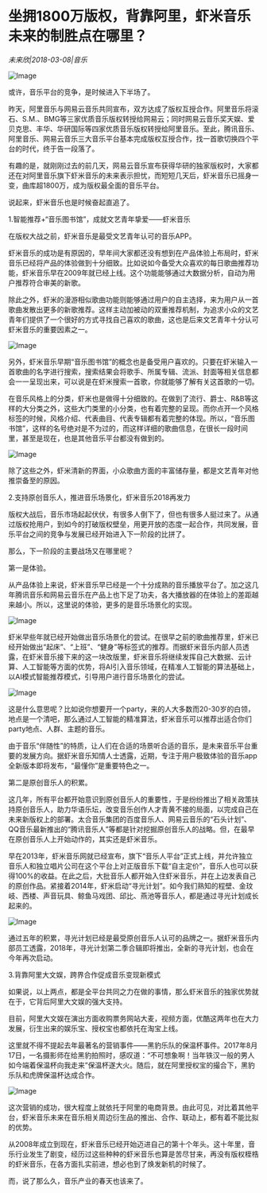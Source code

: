 # 坐拥1800万版权，背靠阿里，虾米音乐未来的制胜点在哪里？

*未来欣|2018-03-08|音乐*

![Image](http://p2.pstatp.com/large/6ed8000282db68ff3087)

或许，音乐平台的竞争，是时候进入下半场了。

昨天，阿里音乐与网易云音乐共同宣布，双方达成了版权互授合作。阿里音乐将滚石、S.M.、BMG等三家优质音乐版权转授给网易云；同时网易云音乐奖天娱、爱贝克思、丰华、华研国际等四家优质音乐版权转授给阿里音乐。至此，腾讯音乐、阿里音乐、网易云音乐三大音乐平台基本完成版权互授合作，找一首歌切换四个平台的时代，终于告一段落了。

有趣的是，就刚刚过去的前几天，网易云音乐宣布获得华研的独家版权时，大家都还在对阿里音乐旗下虾米音乐的未来表示担忧，而短短几天后，虾米音乐已摇身一变，曲库超1800万，成为版权最全面的音乐平台。

说起来，虾米音乐也是时候奋起直追了。

1.智能推荐+“音乐图书馆”，成就文艺青年挚爱——虾米音乐

在版权大战之前，虾米音乐是最受文艺青年认可的音乐APP。

虾米音乐的成功是有原因的，早年间大家都还没有想到在产品体验上布局时，虾米音乐已经将产品的体验做到十分细致。比如说如今备受大众喜欢的每日歌曲推荐功能，虾米音乐早在2009年就已经上线。这个功能能够通过大数据分析，自动为用户推荐符合审美的新歌。

除此之外，虾米的漫游相似歌曲功能则能够通过用户的自主选择，来为用户从一首歌曲发散出更多的新歌推荐。这样主动加被动的双重推荐机制，为追求小众的文艺青年们提供了一个很好的方式寻找自己喜欢的歌曲，这也是后来文艺青年十分认可虾米音乐的重要因素之一。

![Image](http://p3.pstatp.com/large/6ed50003bf457b73296a)

另外，虾米音乐早期“音乐图书馆”的概念也是备受用户喜欢的。只要在虾米输入一首歌曲的名字进行搜索，搜索结果会将歌手、所属专辑、流派、封面等相关信息都会一一呈现出来，可以说是在虾米搜索一首歌，你就能够了解有关这首歌的一切。

在音乐风格上的分类，虾米也是做得十分细致的。在做到了流行、爵士、R&B等这样的大分类之外，这些大门类里的小分类，也有着完整的呈现。而你点开一个风格标签的时候，风格介绍、代表曲目、代表专辑都有着完整的体现。所以，“音乐图书馆”，这样的名号绝对是不为过的，而这样详细的歌曲信息，在很长一段时间里，甚至是现在，也是其他音乐平台都没有做到的。

![Image](http://p2.pstatp.com/large/6ed3000499a1490aa3f9)

除了这些之外，虾米清新的界面，小众歌曲方面的丰富储存量，都是文艺青年对他推崇备至的原因。

2.支持原创音乐人，推进音乐场景化，虾米音乐2018再发力

版权大战后，音乐市场起起伏伏，有很多人倒下了，但也有很多人挺过来了。从通过版权抢用户，到如今的打破版权壁垒，用更开放的态度一起合作，共同发展，音乐平台之间的竞争与发展已经开始进入下一阶段的比拼了。

那么，下一阶段的主要战场又在哪里呢？

第一是体验。

从产品体验上来说，虾米音乐早已经是一个十分成熟的音乐播放平台了。加之这几年腾讯音乐和网易云音乐在产品上也下足了功夫，各大播放器的在体验上的差距越来越小。所以，这里说的体验，更多的是音乐场景化的实现。

![Image](http://p2.pstatp.com/large/6ed50003bf479ad71cb1)

虾米早些年就已经开始做出音乐场景化的尝试。在很早之前的歌曲推荐里，虾米已经开始做出“起床”、“上班”、“健身”等标签式的推荐。而据虾米音乐内部人员透露，在虾米音乐接下来的这一块改版里，虾米音乐将继续发挥自己大数据、云计算、人工智能等方面的优势，将AI引入音乐领域，在精准人工智能的算法基础上，以AI模式智能推荐模式，引导用户进行音乐场景化的尝试。

![Image](http://p2.pstatp.com/large/6ed60003ac2d57dac70b)

这是什么意思呢？比如说你想要开一个party，来的人大多数而20-30岁的白领，地点是一个清吧，那么通过人工智能的精准算法，虾米音乐可以推荐出适合你们party地点、人群、主题的音乐。

由于音乐“伴随性”的特质，让人们在合适的场景听合适的音乐，是未来音乐平台重要的发展方向。据虾米音乐知情人士透露，近期，专注于用户极致体验的音乐app全新版本即将发布，“最懂你”是重要特色之一。

第二是原创音乐人的积累。

这几年，所有平台都开始意识到原创音乐人的重要性，于是纷纷推出了相关政策扶持原创音乐人，助力华语乐坛，改变音乐创作人才青黄不接的局面，以完成自己在未来新版权上的部署。太合音乐集团的百度音乐人、网易云音乐的“石头计划”、QQ音乐最新推出的“腾讯音乐人”等都是针对挖掘原创音乐人的战略。但，在最早在原创音乐人上开始动作的，其实还是虾米音乐。

早在2013年，虾米音乐网就已经宣布，旗下“音乐人平台”正式上线，并允许独立音乐人和独立唱片公司在这个平台上对正版音乐下载“自主定价”，音乐人也可以获得100%的收益。在此之后，大批音乐人都开始入住虾米音乐，并在上边发表自己的原创作品。紧接着2014年，虾米启动“寻光计划”。如今我们熟知的程壁、金玟岐、西楼、声音玩具、鲸鱼马戏团、邱比、燕池等音乐人，都是通过寻光计划成长起来的。

![Image](http://p3.pstatp.com/large/6ed60003ac2a7a9ed1b2)

通过五年的积累，寻光计划已经是最受原创音乐人认可的品牌之一。据虾米音乐内部员工透露，2018年，寻光计划第二季合辑即将推出，全新的寻光计划，也会在今年再次启动。

3.背靠阿里大文娱，跨界合作促成音乐变现新模式

如果说，以上两点，都是全平台共同之力在做的事情，那么虾米音乐的独家优势就在于，它背后阿里大文娱的强大支持。

目前，阿里大文娱在演出方面收购票务网站大麦，视频方面，优酷这两年也在大力发展，衍生出来的娱乐宝、授权宝也都依托在淘宝上线。

这里就不得不提起去年最著名的营销事件——黑豹乐队的保温杯事件。2017年8月17日，一名摄影师在给黑豹拍照时，感叹道：“不可想象啊！当年铁汉一般的男人如今端着保温杯向我走来”保温杯遂大火。随后，就在阿里授权宝的撮合下，黑豹乐队和虎牌保温杯达成合作。

![Image](http://p3.pstatp.com/large/6ed3000499a3dbdf98aa)

这次营销的成功，很大程度上就依托于阿里的电商背景。由此可见，对比着其他平台，虾米音乐未来在音乐相关周边衍生品的推出、合作、联动上，都有着不能比拟的优势。

从2008年成立到现在，虾米音乐已经开始迈进自己的第十个年头。这十年里，音乐行业发生了剧变，经历过这些种种的虾米音乐也算是苦尽甘来，再没有版权桎梏的虾米音乐，在各方面扎实前进，想必也到了焕发新机的时候了。

而，说了那么久，音乐产业的春天也该来了。

